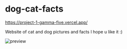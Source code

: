 # dog-cat-facts

https://project-1-gamma-five.vercel.app/

Website of cat and dog pictures and facts I hope u like it :)

![preview](https://i.imgur.com/OXePU2r.png)
